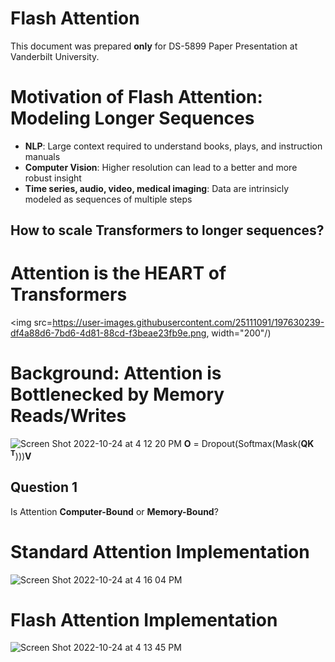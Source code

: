 # Flash Attention
This document was prepared **only** for DS-5899 Paper Presentation at Vanderbilt University.

# Motivation of Flash Attention: Modeling Longer Sequences
* **NLP**: Large context required to understand books, plays, and instruction manuals
* **Computer Vision**: Higher resolution can lead to a better and more robust insight
* **Time series, audio, video, medical imaging**: Data are intrinsicly modeled as sequences of multiple steps
## How to scale Transformers to longer sequences?

# Attention is the HEART of Transformers
<img src=https://user-images.githubusercontent.com/25111091/197630239-df4a88d6-7bd6-4d81-88cd-f3beae23fb9e.png, width="200"/)

# Background: Attention is Bottlenecked by Memory Reads/Writes
![Screen Shot 2022-10-24 at 4 12 20 PM](https://user-images.githubusercontent.com/25111091/197630379-74042ca2-a8f1-4c29-b029-c4e7019a79f7.png)
**O** = Dropout(Softmax(Mask(**QK** <sup>**T**</sup>)))**V**
## Question 1
Is Attention **Computer-Bound** or **Memory-Bound**?

# Standard Attention Implementation
![Screen Shot 2022-10-24 at 4 16 04 PM](https://user-images.githubusercontent.com/25111091/197631180-2f019f6b-7f5d-408f-80ff-8293bda4e71a.png)

# Flash Attention Implementation
![Screen Shot 2022-10-24 at 4 13 45 PM](https://user-images.githubusercontent.com/25111091/197630869-d6a48fba-d4f1-4027-ae48-7fc3a4a820ad.png)
